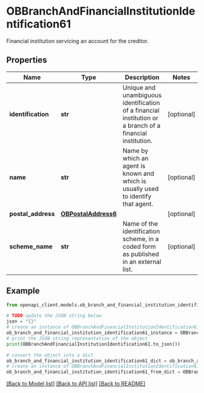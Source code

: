 # OBBranchAndFinancialInstitutionIdentification61

Financial institution servicing an account for the creditor.

## Properties

Name | Type | Description | Notes
------------ | ------------- | ------------- | -------------
**identification** | **str** | Unique and unambiguous identification of a financial institution or a branch of a financial institution. | [optional] 
**name** | **str** | Name by which an agent is known and which is usually used to identify that agent. | [optional] 
**postal_address** | [**OBPostalAddress6**](OBPostalAddress6.md) |  | [optional] 
**scheme_name** | **str** | Name of the identification scheme, in a coded form as published in an external list. | [optional] 

## Example

```python
from openapi_client.models.ob_branch_and_financial_institution_identification61 import OBBranchAndFinancialInstitutionIdentification61

# TODO update the JSON string below
json = "{}"
# create an instance of OBBranchAndFinancialInstitutionIdentification61 from a JSON string
ob_branch_and_financial_institution_identification61_instance = OBBranchAndFinancialInstitutionIdentification61.from_json(json)
# print the JSON string representation of the object
print(OBBranchAndFinancialInstitutionIdentification61.to_json())

# convert the object into a dict
ob_branch_and_financial_institution_identification61_dict = ob_branch_and_financial_institution_identification61_instance.to_dict()
# create an instance of OBBranchAndFinancialInstitutionIdentification61 from a dict
ob_branch_and_financial_institution_identification61_from_dict = OBBranchAndFinancialInstitutionIdentification61.from_dict(ob_branch_and_financial_institution_identification61_dict)
```
[[Back to Model list]](../README.md#documentation-for-models) [[Back to API list]](../README.md#documentation-for-api-endpoints) [[Back to README]](../README.md)


